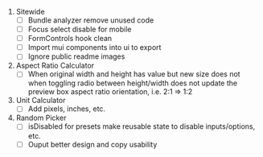 1. Sitewide
    - [ ] Bundle analyzer remove unused code
    - [ ] Focus select disable for mobile
    - [ ] FormControls hook clean
    - [ ] Import mui components into ui to export
    - [ ] Ignore public readme images
2. Aspect Ratio Calculator
    - [ ] When original width and height has value but new size does not when toggling radio between height/width does not update the preview box aspect ratio orientation, i.e. 2:1 => 1:2
3. Unit Calculator
    - [ ] Add pixels, inches, etc.
4. Random Picker
    - [ ] isDisabled for presets make reusable state to disable inputs/options, etc.
    - [ ] Ouput better design and copy usability
